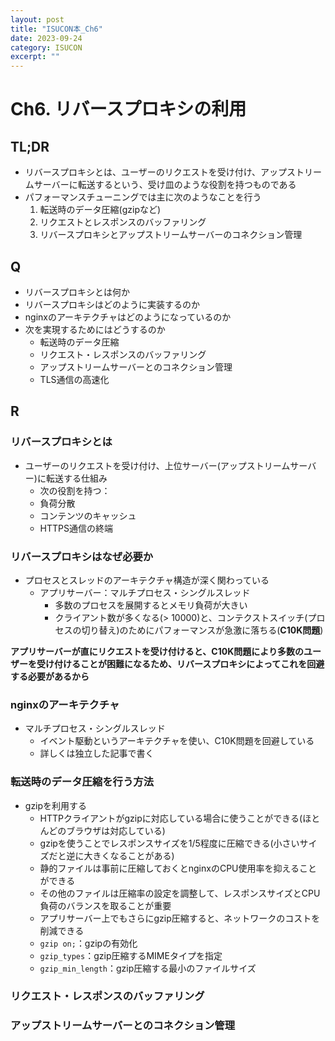 ```yaml
---
layout: post
title: "ISUCON本_Ch6"
date: 2023-09-24
category: ISUCON
excerpt: ""
---
```

# Ch6. リバースプロキシの利用

## TL;DR
- リバースプロキシとは、ユーザーのリクエストを受け付け、アップストリームサーバーに転送するという、受け皿のような役割を持つものである
- パフォーマンスチューニングでは主に次のようなことを行う
  1. 転送時のデータ圧縮(gzipなど)
  2. リクエストとレスポンスのバッファリング
  3. リバースプロキシとアップストリームサーバーのコネクション管理

## Q
- リバースプロキシとは何か
- リバースプロキシはどのように実装するのか
- nginxのアーキテクチャはどのようになっているのか
- 次を実現するためにはどうするのか
  - 転送時のデータ圧縮
  - リクエスト・レスポンスのバッファリング
  - アップストリームサーバーとのコネクション管理
  - TLS通信の高速化

## R
### リバースプロキシとは
- ユーザーのリクエストを受け付け、上位サーバー(アップストリームサーバー)に転送する仕組み
  - 次の役割を持つ：
  - 負荷分散
  - コンテンツのキャッシュ
  - HTTPS通信の終端

### リバースプロキシはなぜ必要か
- プロセスとスレッドのアーキテクチャ構造が深く関わっている
  - アプリサーバー：マルチプロセス・シングルスレッド
    - 多数のプロセスを展開するとメモリ負荷が大きい
    - クライアント数が多くなる(> 10000)と、コンテクストスイッチ(プロセスの切り替え)のためにパフォーマンスが急激に落ちる(**C10K問題**)

**アプリサーバーが直にリクエストを受け付けると、C10K問題により多数のユーザーを受け付けることが困難になるため、リバースプロキシによってこれを回避する必要があるから**

### nginxのアーキテクチャ
- マルチプロセス・シングルスレッド
  - イベント駆動というアーキテクチャを使い、C10K問題を回避している
  - 詳しくは独立した記事で書く
 
### 転送時のデータ圧縮を行う方法
- gzipを利用する
  - HTTPクライアントがgzipに対応している場合に使うことができる(ほとんどのブラウザは対応している)
  - gzipを使うことでレスポンスサイズを1/5程度に圧縮できる(小さいサイズだと逆に大きくなることがある)
  - 静的ファイルは事前に圧縮しておくとnginxのCPU使用率を抑えることができる
  - その他のファイルは圧縮率の設定を調整して、レスポンスサイズとCPU負荷のバランスを取ることが重要
  - アプリサーバー上でもさらにgzip圧縮すると、ネットワークのコストを削減できる
  -  `gzip on;`：gzipの有効化
  -  `gzip_types`：gzip圧縮するMIMEタイプを指定
  -  `gzip_min_length`：gzip圧縮する最小のファイルサイズ
 
### リクエスト・レスポンスのバッファリング


### アップストリームサーバーとのコネクション管理
